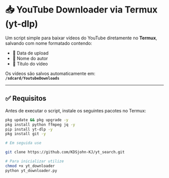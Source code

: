 # 📥 YouTube Downloader via Termux (yt-dlp)

Um script simple para baixar vídeos do YouTube diretamente no **Termux**, salvando com nome formatado contendo:

- 📅 Data de upload  
- 👤 Nome do autor  
- 🎵 Título do vídeo  

Os vídeos são salvos automaticamente em:  
**`/sdcard/YoutubeDownloads`**

---

## ✅ Requisitos

Antes de executar o script, instale os seguintes pacotes no Termux:

```bash
pkg update && pkg upgrade -y
pkg install python ffmpeg jq -y
pip install yt-dlp -y
pkg install git -y

# Em seguida use

git clone https://github.com/KDSjohn-KJ/yt_search.git

# Para inicializar utilize
chmod +x yt_downloader
python yt_downloader.py

